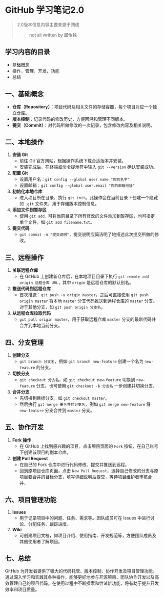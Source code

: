 # GitHub 学习笔记2.0
>2.0版本信息内容主要来源于网络
>>not all written by 邱怡铭

## 学习内容的目录
- 基础概念
- 操作，管理，开发，功能
- 总结

## 一、基础概念
- **仓库（Repository）**：项目代码及相关文件的存储容器，每个项目对应一个独立仓库。
- **版本控制**：记录代码的修改历史，方便回溯和管理不同版本。
- **提交（Commit）**：对代码所做修改的一次记录，包含修改内容及相关说明。

## 二、本地操作
1. **安装 Git**
   - 前往 Git 官方网站，根据操作系统下载合适版本并安装。
   - 安装完成后，在终端或命令提示符中输入 `git --version` 确认安装成功。
2. **配置 Git**
   - 设置用户名：`git config --global user.name "你的名字"`
   - 设置邮箱：`git config --global user.email "你的邮箱地址"`
3. **初始化本地仓库**
   - 进入项目所在目录，执行 `git init`。此操作会在当前目录下创建一个隐藏的 `.git` 文件夹，用于存储版本控制信息。
4. **添加文件到暂存区**
   - 使用 `git add.` 可将当前目录下所有修改的文件添加到暂存区，也可指定单个文件，如 `git add filename.txt`。
5. **提交代码**
   - `git commit -m "提交说明"`，提交说明应简洁明了地描述此次提交所做的修改。

## 三、远程操作
1. **关联远程仓库**
   - 在 GitHub 上创建新仓库后，在本地项目目录下执行 `git remote add origin 远程仓库 URL`，其中 `origin` 是远程仓库的默认别名。
2. **推送代码到远程仓库**
   - 首次推送：`git push -u origin master`，之后可直接使用 `git push origin master` 将本地 `master` 分支代码推送到远程仓库的 `master` 分支。对于其他分支，如 `git push origin 分支名`。
3. **从远程仓库拉取代码**
   - `git pull origin master`，用于获取远程仓库 `master` 分支的最新代码并合并到本地当前分支。

## 四、分支管理
1. **创建分支**
   - `git branch 分支名`，例如 `git branch new-feature` 创建一个名为 `new-feature` 的分支。
2. **切换分支**
   - `git checkout 分支名`，如 `git checkout new-feature` 切换到 `new-feature` 分支。也可使用 `git checkout -b 分支名` 一步创建并切换分支。
3. **合并分支**
   - 先切换到目标分支，如 `git checkout master`。
   - 然后执行 `git merge 要合并的分支名`，例如 `git merge new-feature` 将 `new-feature` 分支合并到 `master` 分支。

## 五、协作开发
1. **Fork 操作**
   - 在 GitHub 上找到感兴趣的项目，点击项目页面的 `Fork` 按钮，在自己账号下创建该项目的副本仓库。
2. **创建 Pull Request**
   - 在自己的 Fork 仓库中进行代码修改、提交并推送到远程。
   - 回到原项目仓库页面，点击 `New Pull Request`，选择自己修改的分支与原项目要合并的目标分支，填写详细说明后提交，等待项目维护者审核合并。

## 六、项目管理功能
1. **Issues**
   - 用于记录项目中的问题、任务、需求等。团队成员可在 Issues 中进行讨论、分配任务、跟踪进度。
2. **Wiki**
   - 可创建项目文档，如项目介绍、使用指南、开发规范等，方便团队成员及其他使用者了解项目。

## 七、总结
GitHub 为开发者提供了强大的代码托管、版本控制、协作开发及项目管理功能。通过深入学习和实践其各种操作，能够更好地参与开源项目、团队协作开发以及高效管理自己的项目代码。在使用过程中不断探索和尝试新功能，将有助于提升开发效率和项目质量。 
